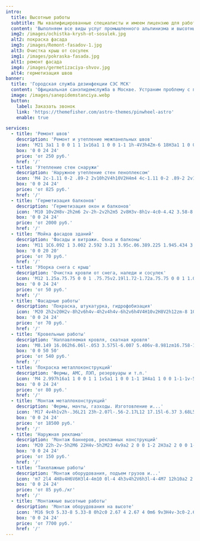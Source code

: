 ```yaml
---
intro:
  title: Высотные работы
  subtitle: Мы квалифицированные специалисты и имеем лицензию для работ на высоте.
  content: 'Выполняем все виды услуг промышленного альпинизма и высотных работ:'
  img2: /images/ochistka-krysh-ot-sosulek.jpg
  alt2: покраска фасада
  img3: /images/Remont-fasadov-1.jpg
  alt3: Очистка крыш от сосулек
  img1: /images/pokraska-fasada.jpg
  alt1: ремонт фасада
  img4: /images/germetizaciya-shvov.jpg
  alt4: герметизация швов
banner:
  title: 'Городская служба дезинфекции СЭС МСК'
  content: 'Официальная санэпидемслужба в Москве. Устраним проблему с первого раза и гарантированно избавим от вредителей'
  image: /images/sanepidemstanciya.webp
  button:
    label: Заказать звонок
    link: 'https://themefisher.com/astro-themes/pinwheel-astro'
    enable: true

services:
  - title: 'Ремонт швов'
    description: 'Ремонт и утепление межпанельных швов'
    icon: 'M21 3a1 1 0 0 1 1 1v16a1 1 0 0 1-1 1h-4V3h4Zm-6 18H3a1 1 0 0 1-1-1V4a1 1 0 0 1 1-1h12v18Z'
    box: '0 0 24 24'
    price: 'от 250 руб.'
    href: '/'
  - title: 'Утепление стен снаружи'
    description: 'Наружное утепление стен пеноплексом'
    icon: 'M4 2c-1.11 0-2 .89-2 2v10h2V4h10V2H4m4 4c-1.11 0-2 .89-2 2v10h2V8h10V6H8m4 4c-1.11 0-2 .89-2 2v8c0 1.11.89 2 2 2h8c1.11 0 2-.89 2-2v-8c0-1.11-.89-2-2-2h-8Z'
    box: '0 0 24 24'
    price: 'от 825 руб.'
    href: '/'
  - title: 'Герметизация балконов'
    description: 'Герметизация окон и балконов'
    icon: 'M10 10v2H8v-2h2m6 2v-2h-2v2h2m5 2v8H3v-8h1v-4c0-4.42 3.58-8 8-8s8 3.58 8 8v4h1M7 16H5v4h2v-4m4 0H9v4h2v-4m0-11.92C8.16 4.56 6 7.03 6 10v4h5V4.08M13 14h5v-4c0-2.97-2.16-5.44-5-5.92V14m2 2h-2v4h2v-4m4 0h-2v4h2v-4Z'
    box: '0 0 24 24'
    price: 'от 2000 руб.'
    href: '/'
  - title: 'Мойка фасадов зданий'
    description: 'Фасады и витражи. Окна и балконы'
    icon: 'M11 1C6.092 1 3.002 2.592 3.21 3.95c.06.389.225 1.945.434 3.273C1.239 8.157.442 9.672.549 10.907c.127 1.461 1.441 3.025 4.328 3.295c1.648.154 3.631-.75 4.916-2.295a1.4 1.4 0 1 1 1.238.691c-1.529 1.973-3.858 3.164-6.064 3.025c.051.324.07.947.096 1.113c.09.579 2.347 2.26 5.937 2.264c3.59-.004 5.847-1.685 5.938-2.263c.088-.577 1.641-11.409 1.852-12.787C18.998 2.592 15.907 1 11 1zm-9.057 9.785c-.055-.643.455-1.498 1.924-2.139l.643 4.074c-1.604-.313-2.498-1.149-2.567-1.935zM11 6.024C7.41 6.022 4.863 4.69 4.863 4.192C4.861 3.698 7.41 2.402 11 2.404c3.59-.002 6.139 1.294 6.137 1.788c0 .498-2.547 1.83-6.137 1.832z'
    box: '0 0 20 20'
    price: 'от 70 руб.'
    href: '/'
  - title: 'Уборка снега с крыш'
    description: 'Очистка кровли от снега, наледи и сосулек'
    icon: 'M12 1.25a.75.75 0 0 1 .75.75v2.19l1.72-1.72a.75.75 0 0 1 1.06 1.06l-2.78 2.78v4.391l3.802-2.195l1.018-3.798a.75.75 0 1 1 1.449.388l-.63 2.35l1.896-1.095a.75.75 0 0 1 .75 1.299L19.14 8.744l2.35.63a.75.75 0 0 1-.389 1.449l-3.798-1.018L13.5 12l3.802 2.195l3.798-1.018a.75.75 0 0 1 .388 1.45l-2.349.629l1.896 1.095a.75.75 0 1 1-.75 1.299l-1.896-1.095l.63 2.349a.75.75 0 0 1-1.449.388l-1.018-3.798L12.75 13.3v4.39l2.78 2.78a.75.75 0 1 1-1.06 1.061l-1.72-1.72V22a.75.75 0 0 1-1.5 0v-2.19l-1.72 1.72a.75.75 0 0 1-1.06-1.06l2.78-2.78v-4.391l-3.802 2.195l-1.018 3.798a.75.75 0 1 1-1.449-.388l.63-2.35l-1.896 1.096a.75.75 0 1 1-.75-1.3l1.896-1.094l-2.35-.63a.75.75 0 1 1 .389-1.448l3.798 1.017L10.5 12L6.698 9.805L2.9 10.823a.75.75 0 1 1-.388-1.45l2.349-.629L2.965 7.65a.75.75 0 0 1 .75-1.3L5.61 7.446l-.63-2.349a.75.75 0 0 1 1.45-.388l1.017 3.798L11.25 10.7V6.31L8.47 3.53a.75.75 0 0 1 1.06-1.06l1.72 1.72V2a.75.75 0 0 1 .75-.75Z'
    box: '0 0 24 24'
    price: 'от 50 руб.'
    href: '/'
  - title: 'Фасадные работы'
    description: 'Покраска, штукатурка, гидрофобизация'
    icon: 'M20 2h2v20H2v-8h2v6h4v-4h2v4h4v-6h2v6h4V4H10v2H8V2h12zm-8 10h2v2h-2v-2zm-2-2h2v2h-2v-2zm-2 0V8h2v2H8zm-2 2v-2h2v2H6zm0 0H4v2h2v-2zm10-6h2v2h-2V6zm-2 0h-2v2h2V6zm2 4h2v2h-2v-2z'
    box: '0 0 24 24'
    price: 'от 70 руб.'
    href: '/'
  - title: 'Кровельные работы'
    description: 'Наплавляемая кровля, скатная кровля'
    icon: 'M8.149 16.062h6.06l-.053 3.575l-6.007 5.406v-8.981zm16.758-1.979L1 35.169L3.52 38l21.485-18.954L46.486 38L49 35.169L25.097 14.083L25 14l-.093.083z'
    box: '0 0 50 50'
    price: 'от 540 руб.'
    href: '/'
  - title: 'Покраска металлоконструкций'
    description: 'Фермы, АМС, ЛЭП, резервуары и т.п.'
    icon: 'M4 2.997h16a1 1 0 0 1 1 1v5a1 1 0 0 1-1 1H4a1 1 0 0 1-1-1v-5a1 1 0 0 1 1-1Zm2 9h6a1 1 0 0 1 1 1v3h1v6h-4v-6h1v-2H5a1 1 0 0 1-1-1v-2h2v1Zm11.732 1.732L19.5 11.96l1.768 1.768a2.5 2.5 0 1 1-3.536 0Z'
    box: '0 0 24 24'
    price: 'от 80 руб.'
    href: '/'
  - title: 'Монтаж металлоконструкций'
    description: 'Фермы, мачты, газходы. Изготовление и...'
    icon: 'M17 4v4h1v2h-.36L21 23h-2.07l-.56-2.17L12 17.15l-6.37 3.68L5.07 23H3l3.36-13H6V8h1V4H6V3l6-2l6 2v1h-1M7.28 14.43l-.95 3.69L10 16l-2.72-1.57M15.57 10H8.43l-.63 2.42l4.2 2.43l4.2-2.43l-.63-2.42m2.1 8.12l-.95-3.69L14 16l3.67 2.12'
    box: '0 0 24 24'
    price: 'от 18500 руб.'
    href: '/'
  - title: 'Наружная реклама'
    description: 'Монтаж баннеров, рекламных конструкций'
    icon: 'M20 22h-2v-5h2M6 22H4v-5h2M23 4v9a2 2 0 0 1-2 2H3a2 2 0 0 1-2-2V4a2 2 0 0 1 2-2h18a2 2 0 0 1 2 2m-2 0H3v9h18m-1-7h-5v2h5m-2 1h-3v2h3m-4 0H4l2.73-3.64l2 2.73l.73-.54L8.2 7.82l1.71-2.27Z'
    box: '0 0 24 24'
    price: 'от 150 руб.'
    href: '/'
  - title: 'Такелажные работы'
    description: 'Монтаж оборудования, подъем грузов и...'
    icon: 'm7 2l4 4H8v4H6V6H3l4-4m10 0l-4 4h3v4h2V6h3l-4-4M7 12h10a2 2 0 0 1 2 2v6c0 1.11-.89 2-2 2H7a2 2 0 0 1-2-2v-6c0-1.1.9-2 2-2m0 2v6h10v-6H7Z'
    box: '0 0 24 24'
    price: 'от 85 руб./кг'
    href: '/'
  - title: 'Монтажные высотные работы'
    description: 'Монтаж оборудования на высоте'
    icon: 'M16 9c0 5.33-8 5.33-8 0h2c0 2.67 4 2.67 4 0m6 9v3H4v-3c0-2.67 5.33-4 8-4s8 1.33 8 4m-1.9 0c0-.64-3.13-2.1-6.1-2.1c-2.97 0-6.1 1.46-6.1 2.1v1.1h12.2M12.5 2c.28 0 .5.22.5.5v3h1V3a3.89 3.89 0 0 1 2.25 3.75s.7.14.75 1.25H7c0-1.11.75-1.25.75-1.25A3.89 3.89 0 0 1 10 3v2.5h1v-3c0-.28.22-.5.5-.5'
    box: '0 0 24 24'
    price: 'от 7700 руб.'
    href: '/'
---
```

